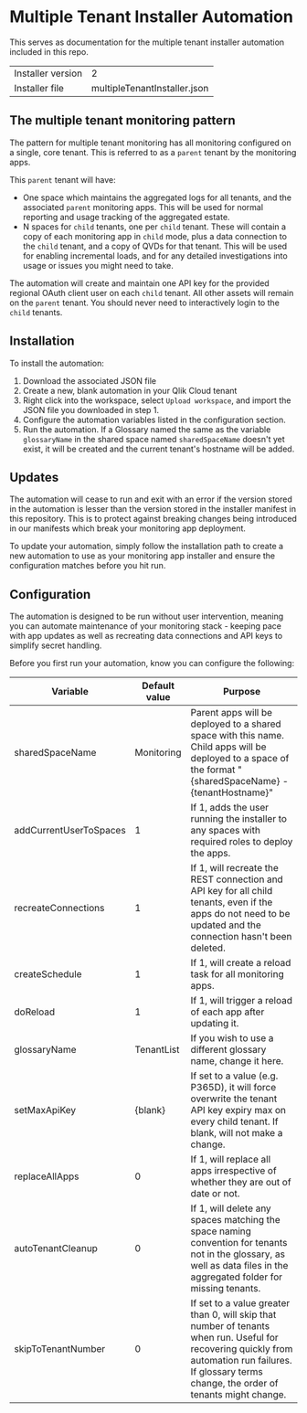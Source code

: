 # Multiple Tenant Installer Automation

This serves as documentation for the multiple tenant installer automation included
in this repo.

|                   |                              |
|-------------------|------------------------------|
| Installer version | 2                            |
| Installer file    | multipleTenantInstaller.json |

## The multiple tenant monitoring pattern

The pattern for multiple tenant monitoring has all monitoring configured on a single,
core tenant. This is referred to as a `parent` tenant by the monitoring apps.

This `parent` tenant will have:

- One space which maintains the aggregated logs for all tenants, and the associated
  `parent` monitoring apps. This will be used for normal reporting and usage tracking
  of the aggregated estate.
- N spaces for `child` tenants, one per `child` tenant. These will contain a copy of
  each monitoring app in `child` mode, plus a data connection to the `child` tenant,
  and a copy of QVDs for that tenant. This will be used for enabling incremental loads,
  and for any detailed investigations into usage or issues you might need to take.

The automation will create and maintain one API key for the provided regional OAuth
client user on each `child` tenant. All other assets will remain on the `parent`
tenant. You should never need to interactively login to the `child` tenants.

## Installation

To install the automation:

1. Download the associated JSON file
2. Create a new, blank automation in your Qlik Cloud tenant
3. Right click into the workspace, select `Upload workspace`, and import the JSON
   file you downloaded in step 1.
4. Configure the automation variables listed in the configuration section.
5. Run the automation. If a Glossary named the same as the variable `glossaryName`
   in the shared space named `sharedSpaceName` doesn't yet exist, it will be created
   and the current tenant's hostname will be added.

## Updates

The automation will cease to run and exit with an error if the version stored in the
automation is lesser than the version stored in the installer manifest in this
repository. This is to protect against breaking changes being introduced in our
manifests which break your monitoring app deployment.

To update your automation, simply follow the installation path to create a new
automation to use as your monitoring app installer and ensure the configuration
matches before you hit run.

## Configuration

The automation is designed to be run without user intervention, meaning you can
automate maintenance of your monitoring stack - keeping pace with app updates as
well as recreating data connections and API keys to simplify secret handling.

Before you first run your automation, know you can configure the following:

| Variable               | Default value | Purpose                                                                                                                                                                                               |
|------------------------|---------------|-------------------------------------------------------------------------------------------------------------------------------------------------------------------------------------------------------|
| sharedSpaceName        | Monitoring    | Parent apps will be deployed to a shared space with this name. Child apps will be deployed to a space of the format "{sharedSpaceName} - {tenantHostname}"                                            |
| addCurrentUserToSpaces | 1             | If 1, adds the user running the installer to any spaces with required roles to deploy the apps.                                                                                                       |
| recreateConnections    | 1             | If 1, will recreate the REST connection and API key for all child tenants, even if the apps do not need to be updated and the connection hasn't been deleted.                                         |
| createSchedule         | 1             | If 1, will create a reload task for all monitoring apps.                                                                                                                                              |
| doReload               | 1             | If 1, will trigger a reload of each app after updating it.                                                                                                                                            |
| glossaryName           | TenantList    | If you wish to use a different glossary name, change it here.                                                                                                                                         |
| setMaxApiKey           | {blank}       | If set to a value (e.g. P365D), it will force overwrite the tenant API key expiry max on every child tenant. If blank, will not make a change.                                                        |
| replaceAllApps         | 0             | If 1, will replace all apps irrespective of whether they are out of date or not.                                                                                                                      |
| autoTenantCleanup      | 0             | If 1, will delete any spaces matching the space naming convention for tenants not in the glossary, as well as data files in the aggregated folder for missing tenants.                                |
| skipToTenantNumber     | 0             | If set to a value greater than 0, will skip that number of tenants when run. Useful for recovering quickly from automation run failures. If glossary terms change, the order of tenants might change. |
